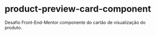 # product-preview-card-component
 Desafio Front-End-Mentor componente do cartão de visualização do produto.
